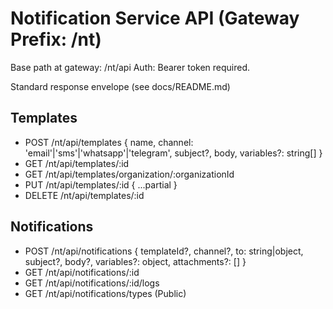 # Notification Service API (Gateway Prefix: /nt)

Base path at gateway: /nt/api
Auth: Bearer token required.

Standard response envelope (see docs/README.md)

## Templates

- POST /nt/api/templates { name, channel: 'email'|'sms'|'whatsapp'|'telegram', subject?, body, variables?: string[] }
- GET /nt/api/templates/:id
- GET /nt/api/templates/organization/:organizationId
- PUT /nt/api/templates/:id { ...partial }
- DELETE /nt/api/templates/:id

## Notifications

- POST /nt/api/notifications { templateId?, channel?, to: string|object, subject?, body?, variables?: object, attachments?: [] }
- GET /nt/api/notifications/:id
- GET /nt/api/notifications/:id/logs
- GET /nt/api/notifications/types (Public)
